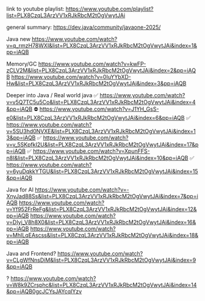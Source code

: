 link to youtube playlist: https://www.youtube.com/playlist?list=PLX8CzqL3ArzVV1xRJkRbcM2tOgVwytJAi

general summary: https://dev.java/community/javaone-2025/



Java new
https://www.youtube.com/watch?v=q_rmzH78WXI&list=PLX8CzqL3ArzVV1xRJkRbcM2tOgVwytJAi&index=1&pp=iAQB

Memory/GC
https://www.youtube.com/watch?v=kwFP-zCLV2M&list=PLX8CzqL3ArzVV1xRJkRbcM2tOgVwytJAi&index=2&pp=iAQB
https://www.youtube.com/watch?v=0IuYYbXD-Hw&list=PLX8CzqL3ArzVV1xRJkRbcM2tOgVwytJAi&index=3&pp=iAQB

Deeper into Java / Real world java
✅ https://www.youtube.com/watch?v=v5Q7TC5u5Co&list=PLX8CzqL3ArzVV1xRJkRbcM2tOgVwytJAi&index=4&pp=iAQB
⛔️ https://www.youtube.com/watch?v=J1YH_GsS-e0&list=PLX8CzqL3ArzVV1xRJkRbcM2tOgVwytJAi&index=6&pp=iAQB
✅ https://www.youtube.com/watch?v=5SU3hd0NVXE&list=PLX8CzqL3ArzVV1xRJkRbcM2tOgVwytJAi&index=13&pp=iAQB
✅ https://www.youtube.com/watch?v=v_5SKpfkI2U&list=PLX8CzqL3ArzVV1xRJkRbcM2tOgVwytJAi&index=17&pp=iAQB
✅ https://www.youtube.com/watch?v=XpunFFS-n8I&list=PLX8CzqL3ArzVV1xRJkRbcM2tOgVwytJAi&index=10&pp=iAQB
✅ https://www.youtube.com/watch?v=6yuDqkkYTGU&list=PLX8CzqL3ArzVV1xRJkRbcM2tOgVwytJAi&index=15&pp=iAQB

Java for AI
https://www.youtube.com/watch?v=-XnyJad88Ss&list=PLX8CzqL3ArzVV1xRJkRbcM2tOgVwytJAi&index=7&pp=iAQB
https://www.youtube.com/watch?v=Yf952FrReFg&list=PLX8CzqL3ArzVV1xRJkRbcM2tOgVwytJAi&index=12&pp=iAQB
https://www.youtube.com/watch?v=DIyj_V8h8X0&list=PLX8CzqL3ArzVV1xRJkRbcM2tOgVwytJAi&index=16&pp=iAQB
https://www.youtube.com/watch?v=MhILqEAscss&list=PLX8CzqL3ArzVV1xRJkRbcM2tOgVwytJAi&index=18&pp=iAQB


Java and Frontend?
https://www.youtube.com/watch?v=CLgWfNnsDiM&list=PLX8CzqL3ArzVV1xRJkRbcM2tOgVwytJAi&index=9&pp=iAQB


?
https://www.youtube.com/watch?v=W8k9ZCrsphc&list=PLX8CzqL3ArzVV1xRJkRbcM2tOgVwytJAi&index=14&pp=iAQB0gcJCYsJAYcqIYzv
